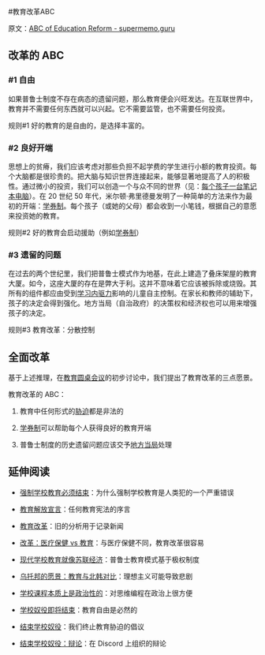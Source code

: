 #教育改革ABC

原文：[ABC of Education Reform - supermemo.guru](https://supermemo.guru/wiki/ABC_of_Education_Reform)

## 改革的 ABC

### #1 自由

如果普鲁士制度不存在病态的遗留问题，那么教育便会兴旺发达。在互联世界中，教育并不需要任何东西就可以兴起。它不需要监管，也不需要任何投资。

规则#1 好的教育的是自由的，是选择丰富的。

### #2 良好开端

思想上的贫瘠，我们应该考虑对那些负担不起学费的学生进行小额的教育投资。每个大脑都是很珍贵的。把大脑与知识世界连接起来，能够显著地提高了人的积极性。通过微小的投资，我们可以创造一个与众不同的世界（见：[每个孩子一台笔记本电脑](https://en.wikipedia.org/wiki/One_Laptop_per_Child)）。在 20 世纪 50 年代，米尔顿·弗里德曼发明了一种简单的方法来作为最初的开端：[学券制](https://supermemo.guru/wiki/School_voucher)。每个孩子（或她的父母）都会收到一小笔钱，根据自己的意愿来投资她的教育。

规则#2 好的教育会启动援助（例如[学券制](https://supermemo.guru/wiki/School_voucher)）

### #3 遗留的问题

在过去的两个世纪里，我们把普鲁士模式作为地基，在此上建造了叠床架屋的教育大厦。如今，这座大厦的存在是弊大于利。这并不意味着它应该被拆除或烧毁。其所有的组件都应由受到[学习内驱力](https://supermemo.guru/wiki/Learn_drive)影响的儿童自主控制。在家长和教师的辅助下，孩子的决定会得到强化。地方当局（自治政府）的决策权和经济权也可以用来增强孩子的决定。

规则#3 教育改革：分散控制

## 全面改革

基于上述推理，在[教育圆桌会议](https://supermemo.guru/index.php?title=Educational_Round_Table&action=edit&redlink=1)的初步讨论中，我们提出了教育改革的三点愿景。

教育改革的 ABC：

1. 教育中任何形式的[胁迫](https://supermemo.guru/wiki/Coercion)都是非法的

2. [学券制](https://supermemo.guru/wiki/School_voucher)可以帮助每个人获得良好的教育开端

3. 普鲁士制度的历史遗留问题应该交予[地方当局](https://supermemo.guru/wiki/Education_Reform)处理

## 延伸阅读

- [强制学校教育必须结束](https://supermemo.guru/wiki/Compulsory_schooling_must_end)：为什么强制学校教育是人类犯的一个严重错误

- [教育解放宣言](https://supermemo.guru/wiki/Declaration_of_Educational_Emancipation)：任何教育宪法的序言

- [教育改革](https://supermemo.guru/wiki/Education_Reform)：旧的分析用于记录新闻

- [改革：医疗保健 vs 教育](https://supermemo.guru/wiki/Reform:_Health_care_vs._Education)：与医疗保健不同，教育改革很容易

- [现代学校教育就像苏联经济](https://supermemo.guru/wiki/Modern_schooling_is_like_Soviet_economy)：普鲁士教育模式基于极权制度

- [乌托邦的愿景：教育与北韩对比](https://supermemo.guru/wiki/Utopian_visions:_Education_via-a-vis_North_Korea)：理想主义可能导致悲剧

- [学校课程本质上是政治性的](https://supermemo.guru/wiki/School_curriculum_is_inherently_political)：对思维编程在政治上很方便

- [学校奴役即将结束](https://supermemo.guru/wiki/School_slavery_will_end_soon)：教育自由是必然的

- [结束学校奴役](https://supermemo.guru/wiki/End_school_slavery)：我们终止教育胁迫的倡议

- [结束学校奴役：辩论](https://supermemo.guru/wiki/End_School_Slavery:_debates)：在 Discord 上组织的辩论